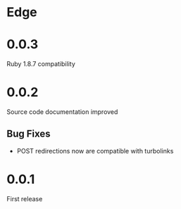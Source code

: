 # Edge


# 0.0.3

Ruby 1.8.7 compatibility


# 0.0.2

Source code documentation improved

## Bug Fixes
* POST redirections now are compatible with turbolinks


# 0.0.1

First release